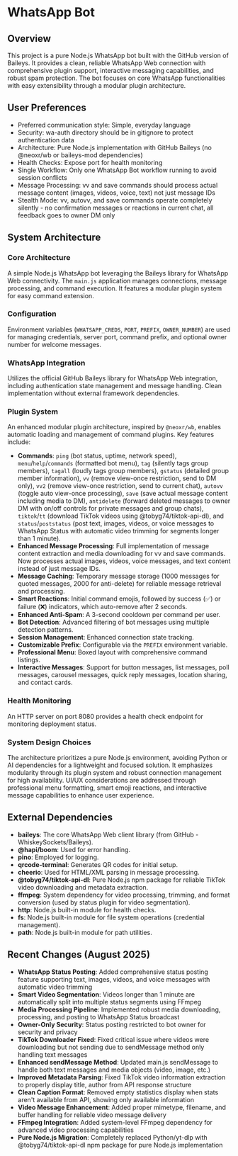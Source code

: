 # WhatsApp Bot

## Overview
This project is a pure Node.js WhatsApp bot built with the GitHub version of Baileys. It provides a clean, reliable WhatsApp Web connection with comprehensive plugin support, interactive messaging capabilities, and robust spam protection. The bot focuses on core WhatsApp functionalities with easy extensibility through a modular plugin architecture.

## User Preferences
- Preferred communication style: Simple, everyday language
- Security: wa-auth directory should be in gitignore to protect authentication data
- Architecture: Pure Node.js implementation with GitHub Baileys (no @neoxr/wb or baileys-mod dependencies)
- Health Checks: Expose port for health monitoring
- Single Workflow: Only one WhatsApp Bot workflow running to avoid session conflicts
- Message Processing: vv and save commands should process actual message content (images, videos, voice, text) not just message IDs
- Stealth Mode: vv, autovv, and save commands operate completely silently - no confirmation messages or reactions in current chat, all feedback goes to owner DM only

## System Architecture
### Core Architecture
A simple Node.js WhatsApp bot leveraging the Baileys library for WhatsApp Web connectivity. The `main.js` application manages connections, message processing, and command execution. It features a modular plugin system for easy command extension.

### Configuration
Environment variables (`WHATSAPP_CREDS`, `PORT`, `PREFIX`, `OWNER_NUMBER`) are used for managing credentials, server port, command prefix, and optional owner number for welcome messages.

### WhatsApp Integration
Utilizes the official GitHub Baileys library for WhatsApp Web integration, including authentication state management and message handling. Clean implementation without external framework dependencies.

### Plugin System
An enhanced modular plugin architecture, inspired by `@neoxr/wb`, enables automatic loading and management of command plugins. Key features include:
- **Commands**: `ping` (bot status, uptime, network speed), `menu`/`help`/`commands` (formatted bot menu), `tag` (silently tags group members), `tagall` (loudly tags group members), `gstatus` (detailed group member information), `vv` (remove view-once restriction, send to DM only), `vv2` (remove view-once restriction, send to current chat), `autovv` (toggle auto view-once processing), `save` (save actual message content including media to DM), `antidelete` (forward deleted messages to owner DM with on/off controls for private messages and group chats), `tiktok`/`tt` (download TikTok videos using @tobyg74/tiktok-api-dl), and `status`/`poststatus` (post text, images, videos, or voice messages to WhatsApp Status with automatic video trimming for segments longer than 1 minute).
- **Enhanced Message Processing**: Full implementation of message content extraction and media downloading for vv and save commands. Now processes actual images, videos, voice messages, and text content instead of just message IDs.
- **Message Caching**: Temporary message storage (1000 messages for quoted messages, 2000 for anti-delete) for reliable message retrieval and processing.
- **Smart Reactions**: Initial command emojis, followed by success (✅) or failure (❌) indicators, which auto-remove after 2 seconds.
- **Enhanced Anti-Spam**: A 3-second cooldown per command per user.
- **Bot Detection**: Advanced filtering of bot messages using multiple detection patterns.
- **Session Management**: Enhanced connection state tracking.
- **Customizable Prefix**: Configurable via the `PREFIX` environment variable.
- **Professional Menu**: Boxed layout with comprehensive command listings.
- **Interactive Messages**: Support for button messages, list messages, poll messages, carousel messages, quick reply messages, location sharing, and contact cards.

### Health Monitoring
An HTTP server on port 8080 provides a health check endpoint for monitoring deployment status.

### System Design Choices
The architecture prioritizes a pure Node.js environment, avoiding Python or AI dependencies for a lightweight and focused solution. It emphasizes modularity through its plugin system and robust connection management for high availability. UI/UX considerations are addressed through professional menu formatting, smart emoji reactions, and interactive message capabilities to enhance user experience.

## External Dependencies
- **baileys**: The core WhatsApp Web client library (from GitHub - WhiskeySockets/Baileys).
- **@hapi/boom**: Used for error handling.
- **pino**: Employed for logging.
- **qrcode-terminal**: Generates QR codes for initial setup.
- **cheerio**: Used for HTML/XML parsing in message processing.
- **@tobyg74/tiktok-api-dl**: Pure Node.js npm package for reliable TikTok video downloading and metadata extraction.
- **ffmpeg**: System dependency for video processing, trimming, and format conversion (used by status plugin for video segmentation).
- **http**: Node.js built-in module for health checks.
- **fs**: Node.js built-in module for file system operations (credential management).
- **path**: Node.js built-in module for path utilities.

## Recent Changes (August 2025)
- **WhatsApp Status Posting**: Added comprehensive status posting feature supporting text, images, videos, and voice messages with automatic video trimming
- **Smart Video Segmentation**: Videos longer than 1 minute are automatically split into multiple status segments using FFmpeg
- **Media Processing Pipeline**: Implemented robust media downloading, processing, and posting to WhatsApp Status broadcast
- **Owner-Only Security**: Status posting restricted to bot owner for security and privacy
- **TikTok Downloader Fixed**: Fixed critical issue where videos were downloading but not sending due to sendMessage method only handling text messages
- **Enhanced sendMessage Method**: Updated main.js sendMessage to handle both text messages and media objects (video, image, etc.)
- **Improved Metadata Parsing**: Fixed TikTok video information extraction to properly display title, author from API response structure
- **Clean Caption Format**: Removed empty statistics display when stats aren't available from API, showing only available information
- **Video Message Enhancement**: Added proper mimetype, filename, and buffer handling for reliable video message delivery
- **FFmpeg Integration**: Added system-level FFmpeg dependency for advanced video processing capabilities
- **Pure Node.js Migration**: Completely replaced Python/yt-dlp with @tobyg74/tiktok-api-dl npm package for pure Node.js implementation